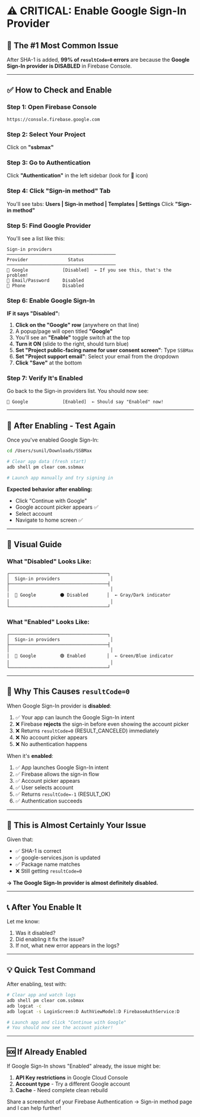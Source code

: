 # ⚠️ CRITICAL: Enable Google Sign-In Provider

## 🎯 **The #1 Most Common Issue**

After SHA-1 is added, **99% of `resultCode=0` errors** are because the **Google Sign-In provider is DISABLED** in Firebase Console.

---

## ✅ **How to Check and Enable**

### Step 1: Open Firebase Console
```
https://console.firebase.google.com
```

### Step 2: Select Your Project
Click on **"ssbmax"**

### Step 3: Go to Authentication
Click **"Authentication"** in the left sidebar (look for 🔐 icon)

### Step 4: Click "Sign-in method" Tab
You'll see tabs: **Users | Sign-in method | Templates | Settings**
Click **"Sign-in method"**

### Step 5: Find Google Provider
You'll see a list like this:

```
Sign-in providers
─────────────────────────────────────────
Provider               Status
─────────────────────────────────────────
🔵 Google             [Disabled]  ← If you see this, that's the problem!
📧 Email/Password     Disabled
📱 Phone              Disabled
```

### Step 6: Enable Google Sign-In

**IF it says "Disabled":**

1. **Click on the "Google" row** (anywhere on that line)
2. A popup/page will open titled **"Google"**
3. You'll see an **"Enable"** toggle switch at the top
4. **Turn it ON** (slide to the right, should turn blue)
5. **Set "Project public-facing name for user consent screen"**: Type `SSBMax`
6. **Set "Project support email"**: Select your email from the dropdown
7. **Click "Save"** at the bottom

### Step 7: Verify It's Enabled
Go back to the Sign-in providers list. You should now see:

```
🔵 Google             [Enabled]  ← Should say "Enabled" now!
```

---

## 🔄 **After Enabling - Test Again**

Once you've enabled Google Sign-In:

```bash
cd /Users/sunil/Downloads/SSBMax

# Clear app data (fresh start)
adb shell pm clear com.ssbmax

# Launch app manually and try signing in
```

**Expected behavior after enabling:**
- Click "Continue with Google"
- Google account picker appears ✅
- Select account
- Navigate to home screen ✅

---

## 📸 **Visual Guide**

### What "Disabled" Looks Like:
```
┌─────────────────────────────────────┐
│  Sign-in providers                   │
├─────────────────────────────────────┤
│                                      │
│  🔵 Google         ⚫ Disabled       │  ← Gray/Dark indicator
│                                      │
└─────────────────────────────────────┘
```

### What "Enabled" Looks Like:
```
┌─────────────────────────────────────┐
│  Sign-in providers                   │
├─────────────────────────────────────┤
│                                      │
│  🔵 Google         🟢 Enabled        │  ← Green/Blue indicator
│                                      │
└─────────────────────────────────────┘
```

---

## 🚨 **Why This Causes `resultCode=0`**

When Google Sign-In provider is **disabled**:

1. ✅ Your app can launch the Google Sign-In intent
2. ❌ Firebase **rejects** the sign-in before even showing the account picker
3. ❌ Returns `resultCode=0` (RESULT_CANCELED) immediately
4. ❌ No account picker appears
5. ❌ No authentication happens

When it's **enabled**:

1. ✅ App launches Google Sign-In intent
2. ✅ Firebase allows the sign-in flow
3. ✅ Account picker appears
4. ✅ User selects account
5. ✅ Returns `resultCode=-1` (RESULT_OK)
6. ✅ Authentication succeeds

---

## 🎯 **This is Almost Certainly Your Issue**

Given that:
- ✅ SHA-1 is correct
- ✅ google-services.json is updated
- ✅ Package name matches
- ❌ Still getting `resultCode=0`

**→ The Google Sign-In provider is almost definitely disabled.**

---

## 📞 **After You Enable It**

Let me know:
1. Was it disabled?
2. Did enabling it fix the issue?
3. If not, what new error appears in the logs?

---

## 💡 **Quick Test Command**

After enabling, test with:

```bash
# Clear app and watch logs
adb shell pm clear com.ssbmax
adb logcat -c
adb logcat -s LoginScreen:D AuthViewModel:D FirebaseAuthService:D

# Launch app and click "Continue with Google"
# You should now see the account picker!
```

---

## 🆘 **If Already Enabled**

If Google Sign-In shows "Enabled" already, the issue might be:

1. **API Key restrictions** in Google Cloud Console
2. **Account type** - Try a different Google account
3. **Cache** - Need complete clean rebuild

Share a screenshot of your Firebase Authentication → Sign-in method page and I can help further!

